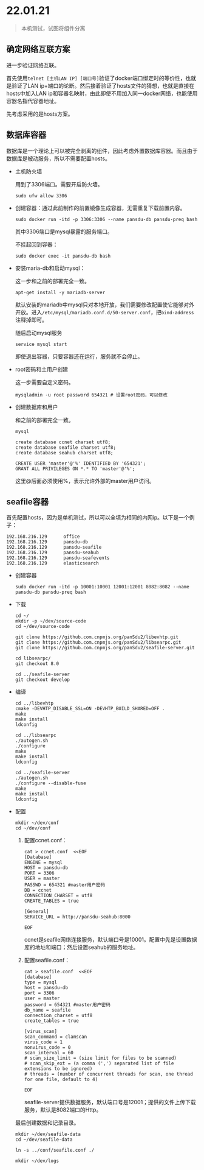 # 22.01.21

> 本机测试，试图将组件分离

## 确定网络互联方案

进一步验证网络互联。

首先使用`telnet [主机LAN IP] [端口号]`验证了docker端口绑定时的等价性，也就是验证了LAN ip+端口的论断。然后接着验证了hosts文件的猜想，也就是直接在hosts中加入LAN ip和容器名映射，由此即使不用加入同一docker网络，也能使用容器名指代容器地址。

先考虑采用的是hosts方案。

## 数据库容器

数据库是一个理论上可以被完全剥离的组件，因此考虑外置数据库容器。而且由于数据库是被动服务，所以不需要配置hosts。

- 主机防火墙

    用到了3306端口。需要开启防火墙。

    ```shell
    sudo ufw allow 3306
    ```

- 创建容器：通过此前制作的前置镜像生成容器，无需重复下载前置内容。

    ```shell
    sudo docker run -itd -p 3306:3306 --name pansdu-db pansdu-preq bash
    ```

    其中3306端口是mysql暴露的服务端口。

    不挂起回到容器：

    ```shell
    sudo docker exec -it pansdu-db bash
    ```
- 安装maria-db和启动mysql：
    
    这一步和之前的部署完全一致。

    ```shell
    apt-get install -y mariadb-server
    ```

    默认安装的mariadb中mysql只对本地开放，我们需要修改配置使它能够对外开放。进入`/etc/mysql/mariadb.conf.d/50-server.conf`，把`bind-address`注释掉即可。

    随后启动mysql服务

    ```shell
    service mysql start
    ```

    即使退出容器，只要容器还在运行，服务就不会停止。

- root密码和主用户创建
    
    这一步需要自定义密码。

    ```shell
    mysqladmin -u root password 654321 # 设置root密码，可以修改
    ```

- 创建数据库和用户
    
    和之前的部署完全一致。

    ```shell
    mysql

    create database ccnet charset utf8;
    create database seafile charset utf8;
    create database seahub charset utf8;

    CREATE USER 'master'@'%' IDENTIFIED BY '654321';
    GRANT ALL PRIVILEGES ON *.* TO 'master'@'%';
    ```

    这里@后面必须使用%，表示允许外部的master用户访问。

## seafile容器

首先配置hosts，因为是单机测试，所以可以全填为相同的内网ip。以下是一个例子：

```shell
192.168.216.129      office
192.168.216.129      pansdu-db
192.168.216.129      pansdu-seafile
192.168.216.129      pansdu-seahub
192.168.216.129      pansdu-seafevents
192.168.216.129      elasticsearch
```

- 创建容器

    ```shell
    sudo docker run -itd -p 10001:10001 12001:12001 8082:8082 --name pansdu-db pansdu-preq bash
    ```

- 下载

    ```shell
    cd ~/
    mkdir -p ~/dev/source-code
    cd ~/dev/source-code

    git clone https://github.com.cnpmjs.org/panSdu2/libevhtp.git
    git clone https://github.com.cnpmjs.org/panSdu2/libsearpc.git
    git clone https://github.com.cnpmjs.org/panSdu2/seafile-server.git

    cd libsearpc/
    git checkout 8.0

    cd ../seafile-server
    git checkout develop
    ```

- 编译

    ```shell
    cd ../libevhtp
    cmake -DEVHTP_DISABLE_SSL=ON -DEVHTP_BUILD_SHARED=OFF .
    make
    make install
    ldconfig

    cd ../libsearpc
    ./autogen.sh
    ./configure
    make
    make install
    ldconfig

    cd ../seafile-server
    ./autogen.sh
    ./configure --disable-fuse
    make
    make install
    ldconfig
    ```

- 配置

    ```shell
    mkdir ~/dev/conf
    cd ~/dev/conf
    ```

    1. 配置ccnet.conf：

        ```shell
        cat > ccnet.conf  <<EOF
        [Database]
        ENGINE = mysql
        HOST = pansdu-db
        PORT = 3306
        USER = master
        PASSWD = 654321 #master用户密码
        DB = ccnet
        CONNECTION_CHARSET = utf8
        CREATE_TABLES = true

        [General]
        SERVICE_URL = http://pansdu-seahub:8000

        EOF
        ```

        ccnet是seafile网络连接服务，默认端口号是10001。配置中先是设置数据库的地址和端口；然后设置seahub的服务地址。

    2. 配置seafile.conf：

        ```shell
        cat > seafile.conf  <<EOF
        [database]
        type = mysql
        host = pansdu-db
        port = 3306
        user = master
        password = 654321 #master用户密码
        db_name = seafile
        connection_charset = utf8
        create_tables = true

        [virus_scan]
        scan_command = clamscan
        virus_code = 1
        nonvirus_code = 0
        scan_interval = 60
        # scan_size_limit = (size limit for files to be scanned)
        # scan_skip_ext = (a comma (',') separated list of file extensions to be ignored)
        # threads = (number of concurrent threads for scan, one thread for one file, default to 4)

        EOF
        ```

        seafile-server提供数据服务，默认端口号是12001；提供的文件上传下载服务，默认是8082端口的Http。

    最后创建数据和记录目录。

    ```shell
    mkdir ~/dev/seafile-data
    cd ~/dev/seafile-data

    ln -s ../conf/seafile.conf ./

    mkdir ~/dev/logs
    ```